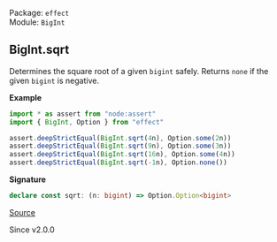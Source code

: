 Package: `effect`<br />
Module: `BigInt`<br />

## BigInt.sqrt

Determines the square root of a given `bigint` safely. Returns `none` if the given `bigint` is negative.

**Example**

```ts
import * as assert from "node:assert"
import { BigInt, Option } from "effect"

assert.deepStrictEqual(BigInt.sqrt(4n), Option.some(2n))
assert.deepStrictEqual(BigInt.sqrt(9n), Option.some(3n))
assert.deepStrictEqual(BigInt.sqrt(16n), Option.some(4n))
assert.deepStrictEqual(BigInt.sqrt(-1n), Option.none())
```

**Signature**

```ts
declare const sqrt: (n: bigint) => Option.Option<bigint>
```

[Source](https://github.com/Effect-TS/effect/tree/main/packages/effect/src/BigInt.ts#L507)

Since v2.0.0